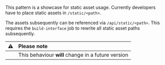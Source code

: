 This pattern is a showcase for static asset usage.
Currently developers have to place static assets in
`/static/<path>`.

The assets subsequently can be referenced via `/api/static/<path>`.
This requires the `build-interface` job to rewrite all static asset
paths subsequently.

| :warning: | Please note |
|:---------:|:------------|
|           | This behaviour **will** change in a future version  |
